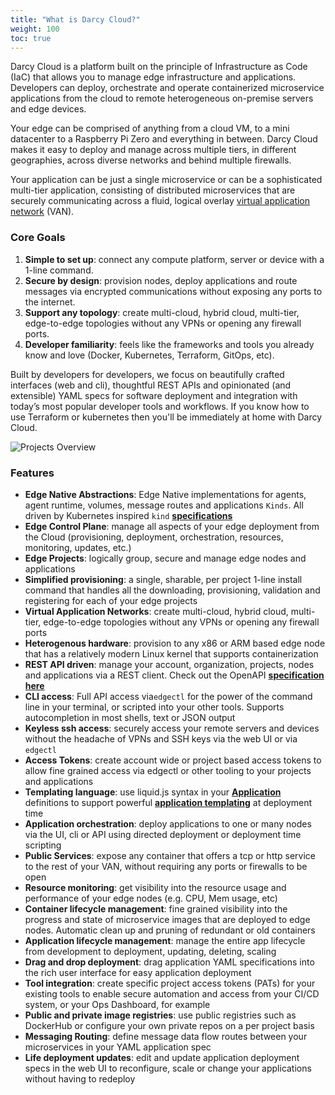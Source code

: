 ```yaml
---
title: "What is Darcy Cloud?"
weight: 100
toc: true
---
```


Darcy Cloud is a platform built on the principle of Infrastructure as Code (IaC) that allows you to manage edge
infrastructure and applications. Developers can deploy, orchestrate and operate containerized microservice applications
from the cloud to remote heterogeneous on-premise servers and edge devices.

Your edge can be comprised of anything from a cloud VM, to a mini datacenter to a Raspberry Pi Zero and everything in
between. Darcy Cloud makes it easy to deploy and manage across multiple tiers, in different geographies, across diverse
networks and behind multiple firewalls.

Your application can be just a single microservice or can be a sophisticated multi-tier application, consisting of
distributed microservices that are securely communicating across a fluid, logical overlay [virtual application
network](https://netprototalk.com/2019/11/12/virtual-application-networks-for-hybrid-cloud-interconnect/) (VAN).

### Core Goals

1. **Simple to set up**: connect any compute platform, server or device with a 1-line command.
2. **Secure by design**: provision nodes, deploy applications and route messages via encrypted communications without
   exposing any ports to the internet.
3. **Support any topology**: create multi-cloud, hybrid cloud, multi-tier, edge-to-edge topologies without any VPNs or
   opening any firewall ports.
4. **Developer familiarity**: feels like the frameworks and tools you already know and love (Docker, Kubernetes,
   Terraform, GitOps, etc).

Built by developers for developers, we focus on beautifully crafted interfaces (web and cli), thoughtful REST APIs and
opinionated (and extensible) YAML specs for software deployment and integration with today’s most popular developer
tools and workflows. If you know how to use Terraform or kubernetes then you'll be immediately at home with Darcy Cloud.

![Projects Overview](/images/portal-projects-overivew-luckyspin.jpg)


### Features

* **Edge Native Abstractions**: Edge Native implementations for agents, agent runtime, volumes, message routes and
  applications `Kinds`. All driven by Kubernetes inspired `kind` [**specifications**](applications-doc/app-doc-yaml.md)
* **Edge Control Plane**: manage all aspects of your edge deployment from the Cloud (provisioning, deployment,
  orchestration, resources, monitoring, updates, etc.)
* **Edge Projects**: logically group, secure and manage edge nodes and applications&#x20;
* **Simplified provisioning**: a single, sharable, per project 1-line install command that handles all the downloading,
  provisioning, validation and registering for each of your edge projects
* **Virtual Application Networks**: create multi-cloud, hybrid cloud, multi-tier, edge-to-edge topologies without any
  VPNs or opening any firewall ports
* **Heterogenous hardware**: provision to any x86 or ARM based edge node that has a relatively modern Linux kernel that
  supports containerization
* **REST API driven**: manage your account, organization, projects, nodes and applications via a REST client. Check out
  the OpenAPI [**specification here**](https://api.darcy.ai/v1/docs)
* **CLI access**: Full API access via`edgectl` for the power of the command line in your terminal, or scripted into
  your other tools. Supports autocompletion in most shells, text or JSON output
* **Keyless ssh access**: securely access your remote servers and devices without the headache of VPNs and SSH keys via
  the web UI or via `edgectl`
* **Access Tokens**: create account wide or project based access tokens to allow fine grained access via edgectl or
  other tooling to your projects and applications
* **Templating language**: use liquid.js syntax in your [**Application**](applications-doc/) definitions to support
  powerful [**application templating**](applications-doc/app-doc-advanced-templating.md) at deployment time
* **Application orchestration**: deploy applications to one or many nodes via the UI, cli or API using directed
  deployment or deployment time scripting
* **Public Services**: expose any container that offers a tcp or http service to the rest of your VAN, without
  requiring any ports or firewalls to be open&#x20;
* **Resource monitoring**: get visibility into the resource usage and performance of your edge nodes (e.g. CPU, Mem
  usage, etc)
* **Container lifecycle management**: fine grained visibility into the progress and state of microservice images that
  are deployed to edge nodes. Automatic clean up and pruning of redundant or old containers&#x20;
* **Application lifecycle management**: manage the entire app lifecycle from development to deployment, updating,
  deleting, scaling&#x20;
* **Drag and drop deployment**: drag application YAML specifications into the rich user interface for easy application
  deployment
* **Tool integration**: create specific project access tokens (PATs) for your existing tools to enable secure
  automation and access from your CI/CD system, or your Ops Dashboard, for example
* **Public and private image registries**: use public registries such as DockerHub or configure your own private repos
  on a per project basis&#x20;
* **Messaging Routing**: define message data flow routes between your microservices in your YAML application spec
* **Life deployment updates**: edit and update application deployment specs in the web UI to reconfigure, scale or
  change your applications without having to redeploy
